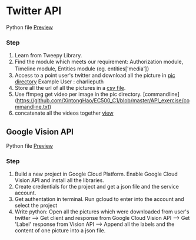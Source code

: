 # Twitter API 
Python file [Preview](https://github.com/XintongHao/EC500_C1/blob/master/API_exercise/tweet_image_dumper.py)
### Step
1. Learn from Tweepy Library. 
2. Find the module which meets our requirement: Authorization module, Timeline module, Entities module (eg. entities['media']）
3. Access to a point user's twitter and download all the picture in [pic directory](https://github.com/XintongHao/EC500_C1/tree/master/API_exercise/pic1) Example User : charlieputh
4. Store all the url of all the pictures in a [csv file](https://github.com/XintongHao/EC500_C1/blob/master/API_exercise/charlieputh_tweets.csv).
5. Use ffmpeg get video per image in the pic directory. [commandline] (https://github.com/XintongHao/EC500_C1/blob/master/API_exercise/commandline.txt)
6. concatenate all the videos together [view](https://github.com/XintongHao/EC500_C1/blob/master/API_exercise/MP4/output.mp4)

## Google Vision API
Python file [Preview](https://github.com/XintongHao/EC500_C1/blob/master/API_exercise/ImageFeature.py)
### Step
1. Build a new project in Google Cloud Platform. Enable Google Cloud Vision API and install all the libraries.
2. Create credentials for the project and get a json file and the service account.
3. Get authentation in terminal. Run gcloud to enter into the account and select the project
4. Write python: Open all the pictures which were downloaded from user's twitter --> Get client and response from Google Cloud Vision API --> Get 'Label' response from Vision API --> Append all the labels and the content of one picture into a json file.
